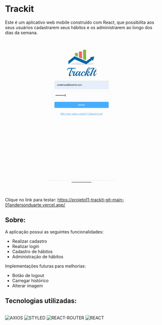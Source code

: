 # Trackit

Este é um aplicativo web mobile construído com React, que possibilita aos seus usuários cadastrarem seus hábitos e os administrarem ao longo dos dias da semana.

<img src="./src/assets/trackit.gif">

Clique no link para testar: https://projeto11-trackit-git-main-01andersonduarte.vercel.app/

## Sobre:

A aplicação possui as seguintes funcionalidades:

<ul>
    <li>Realizar cadastro</li>
    <li>Realizar login</li>
    <li>Cadastro de hábitos</li>
    <li>Administração de hábitos</li>
</ul>

Implementações futuras para melhorias:

<ul>
    <li>Botão de logout</li>
    <li>Carregar histórico</li>
    <li>Alterar imagem</li>
</ul>

## Tecnologias utilizadas:

<div style="display: inline_block"><br>
    <img aling="center" alt="AXIOS" src="https://img.shields.io/badge/axios%20-%2320232a.svg?&style=for-the-badge&color=informational"/>
    <img aling="center" alt="STYLED" src="https://img.shields.io/badge/styled--components-DB7093?style=for-the-badge&logo=styled-components&logoColor=white"/>
    <img aling="center" alt="REACT-ROUTER" src="https://img.shields.io/badge/React_Router-CA4245?style=for-the-badge&logo=react-router&logoColor=white"/>
    <img aling="center" alt="REACT" src="https://img.shields.io/badge/React-20232A?style=for-the-badge&logo=react&logoColor=61DAFB"/>
</div><br>
